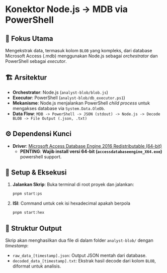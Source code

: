 # Konektor Node.js -> MDB via PowerShell

## 🎯 **Fokus Utama**
Mengekstrak data, termasuk kolom `BLOB` yang kompleks, dari database Microsoft Access (.mdb) menggunakan Node.js sebagai *orchestrator* dan PowerShell sebagai *executor*.

## 🏗️ **Arsitektur**
- **Orchestrator**: Node.js (`analyst-blob/blob.js`)
- **Executor**: PowerShell (`analyst-blob/db_executor.ps1`)
- **Mekanisme**: Node.js menjalankan PowerShell *child process* untuk mengakses database via `System.Data.OleDb`.
- **Data Flow**: `MDB -> PowerShell -> JSON (stdout) -> Node.js -> Decode BLOB -> File Output (.json, .txt)`

## ⚙️ **Dependensi Kunci**
- **Driver**: [Microsoft Access Database Engine 2016 Redistributable (64-bit)](https://www.microsoft.com/en-us/download/details.aspx?id=54920)
    - **PENTING**: **Wajib install versi 64-bit (`accessdatabaseengine_X64.exe`)** powershell support.

## 🚀 **Setup & Eksekusi**
1.  **Jalankan Skrip**: Buka terminal di root proyek dan jalankan:
    ```bash
    pnpm start:ps
    ```
2.  **ISI**: Command untuk cek isi hexadecimal apakah berpola
    ```bash
    pnpm start:hex
    ```

## 📄 **Struktur Output**
Skrip akan menghasilkan dua file di dalam folder `analyst-blob/` dengan *timestamp*:
-   `raw_data_[timestamp].json`: Output JSON mentah dari database.
-   `decoded_data_[timestamp].txt`: Ekstrak hasil decode dari kolom `BLOB`, diformat untuk analisis.

